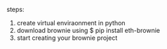 steps:
1. create virtual enviraonment in python
2. download brownie using $ pip install eth-brownie
3. start creating your brownie project